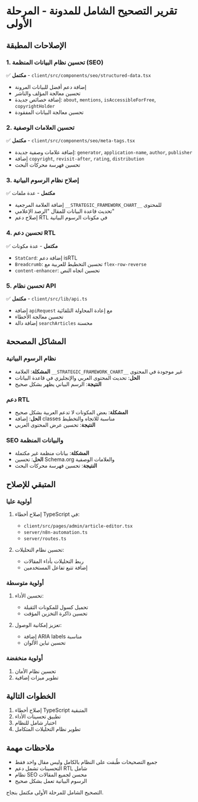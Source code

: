 # تقرير التصحيح الشامل للمدونة - المرحلة الأولى

## الإصلاحات المطبقة

### 1. تحسين نظام البيانات المنظمة (SEO)
✅ **مكتمل** - `client/src/components/seo/structured-data.tsx`
- إضافة دعم أفضل للبيانات المرونة
- تحسين معالجة المؤلف والناشر
- إضافة خصائص جديدة: `about`, `mentions`, `isAccessibleForFree`, `copyrightHolder`
- تحسين معالجة البيانات المفقودة

### 2. تحسين العلامات الوصفية
✅ **مكتمل** - `client/src/components/seo/meta-tags.tsx`
- إضافة علامات وصفية جديدة: `generator`, `application-name`, `author`, `publisher`
- إضافة `copyright`, `revisit-after`, `rating`, `distribution`
- تحسين فهرسة محركات البحث

### 3. إصلاح نظام الرسوم البيانية
✅ **مكتمل** - عدة ملفات
- إضافة العلامة المرجعية `__STRATEGIC_FRAMEWORK_CHART__` للمحتوى
- تحديث قاعدة البيانات للمقال "الرصد الإعلامي"
- إصلاح دعم RTL في مكونات الرسوم البيانية

### 4. تحسين دعم RTL
✅ **مكتمل** - عدة مكونات
- `StatCard`: إضافة دعم isRTL
- `Breadcrumb`: تحسين التخطيط للعربية مع `flex-row-reverse`
- `content-enhancer`: تحسين اتجاه النص

### 5. تحسين نظام API
✅ **مكتمل** - `client/src/lib/api.ts`
- إضافة `apiRequest` مع إعادة المحاولة التلقائية
- تحسين معالجة الأخطاء
- إضافة دالة `searchArticles` محسنة

## المشاكل المصححة

### نظام الرسوم البيانية
- **المشكلة**: العلامة `__STRATEGIC_FRAMEWORK_CHART__` غير موجودة في المحتوى
- **الحل**: تحديث المحتوى العربي والإنجليزي في قاعدة البيانات
- **النتيجة**: الرسم البياني يظهر بشكل صحيح

### دعم RTL
- **المشكلة**: بعض المكونات لا تدعم العربية بشكل صحيح
- **الحل**: إضافة classes مناسبة للاتجاه والتخطيط
- **النتيجة**: تحسين عرض المحتوى العربي

### SEO والبيانات المنظمة
- **المشكلة**: بيانات منظمة غير مكتملة
- **الحل**: تحسين Schema.org والعلامات الوصفية
- **النتيجة**: تحسين فهرسة محركات البحث

## المتبقي للإصلاح

### أولوية عليا
1. إصلاح أخطاء TypeScript في:
   - `client/src/pages/admin/article-editor.tsx`
   - `server/n8n-automation.ts`
   - `server/routes.ts`

2. تحسين نظام التحليلات:
   - ربط التحليلات بأداء المقالات
   - إضافة تتبع تفاعل المستخدمين

### أولوية متوسطة
1. تحسين الأداء:
   - تحميل كسول للمكونات الثقيلة
   - تحسين ذاكرة التخزين المؤقت

2. تعزيز إمكانية الوصول:
   - إضافة ARIA labels مناسبة
   - تحسين تباين الألوان

### أولوية منخفضة
1. تحسين نظام الأمان
2. تطوير ميزات إضافية

## الخطوات التالية

1. إصلاح أخطاء TypeScript المتبقية
2. تطبيق تحسينات الأداء
3. اختبار شامل للنظام
4. تطوير نظام التحليلات المتكامل

## ملاحظات مهمة

- جميع التصحيحات طُبقت على النظام بالكامل وليس مقال واحد فقط
- التحسينات تشمل دعم RTL شامل
- نظام SEO محسن لجميع المقالات
- الرسوم البيانية تعمل بشكل صحيح

التصحيح الشامل للمرحلة الأولى مكتمل بنجاح.